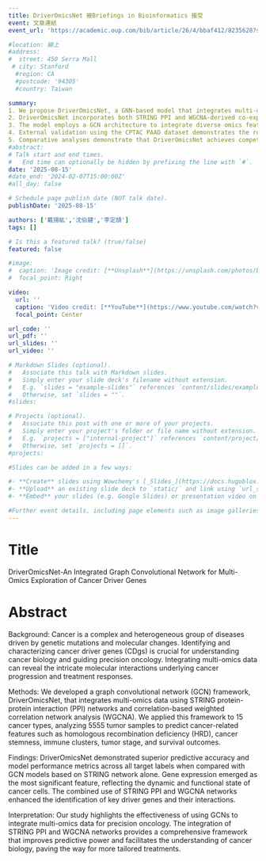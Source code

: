```yaml
---
title: DriverOmicsNet 被Briefings in Bioinformatics 接受
event: 文章連結
event_url: 'https://academic.oup.com/bib/article/26/4/bbaf412/8235628?searchresult=1'

#location: 線上
#address:
#  street: 450 Serra Mall
 # city: Stanford
  #region: CA
  #postcode: '94305'
  #country: Taiwan

summary: 
1. We propose DriverOmicsNet, a GNN-based model that integrates multi-omics data and gene co-expression networks to identify CDgs across 15 cancer types.
2. DriverOmicsNet incorporates both STRING PPI and WGCNA-derived co-expression networks to capture gene–gene interactions and co-regulatory structures, enhancing biological interpretability.
3. The model employs a GCN architecture to integrate diverse omics features, including gene expression, mutation, CNV, and DNA methylation. An autoencoder is used to compress methylation data for effective integration.
4. External validation using the CPTAC PAAD dataset demonstrates the robustness of DriverOmicsNet’s predictions.
5. Comparative analyses demonstrate that DriverOmicsNet achieves competitive performance relative to baseline models, with improved interpretability and biological relevance of identified CDgs.
#abstract: 
# Talk start and end times.
#   End time can optionally be hidden by prefixing the line with `#`.
date: '2025-08-15'
#date_end: '2024-02-07T15:00:00Z'
#all_day: false

# Schedule page publish date (NOT talk date).
publishDate: '2025-08-15'

authors: ['戴揚紘','沈伯鍵','李定頡']
tags: []

# Is this a featured talk? (true/false)
featured: false

#image:
#  caption: 'Image credit: [**Unsplash**](https://unsplash.com/photos/bzdhc5b3Bxs)'
#  focal_point: Right

video:
  url: ''
  caption: 'Video credit: [**YouTube**](https://www.youtube.com/watch?v=bVHMlVoop68)'
  focal_point: Center

url_code: ''
url_pdf: ''
url_slides: ''
url_video: ''

# Markdown Slides (optional).
#   Associate this talk with Markdown slides.
#   Simply enter your slide deck's filename without extension.
#   E.g. `slides = "example-slides"` references `content/slides/example-slides.md`.
#   Otherwise, set `slides = ""`.
#slides:

# Projects (optional).
#   Associate this post with one or more of your projects.
#   Simply enter your project's folder or file name without extension.
#   E.g. `projects = ["internal-project"]` references `content/project/deep-learning/index.md`.
#   Otherwise, set `projects = []`.
#projects:

#Slides can be added in a few ways:

#- **Create** slides using Wowchemy's [_Slides_](https://docs.hugoblox.com/managing-content/#create-slides) feature and link using `slides` parameter in the front matter of the talk file
#- **Upload** an existing slide deck to `static/` and link using `url_slides` parameter in the front matter of the talk file
#- **Embed** your slides (e.g. Google Slides) or presentation video on this page using [shortcodes](https://docs.hugoblox.com/writing-markdown-latex/).

#Further event details, including page elements such as image galleries, can be added to the body of this page.
---
```

# Title
DriverOmicsNet-An Integrated Graph Convolutional Network for Multi-Omics Exploration of Cancer Driver Genes
# Abstract
Background: Cancer is a complex and heterogeneous group of diseases driven by genetic mutations and molecular changes. Identifying and characterizing cancer driver genes (CDgs) is crucial for understanding cancer biology and guiding precision oncology. Integrating multi-omics data can reveal the intricate molecular interactions underlying cancer progression and treatment responses.

Methods: We developed a graph convolutional network (GCN) framework, DriverOmicsNet, that integrates multi-omics data using STRING protein-protein interaction (PPI) networks and correlation-based weighted correlation network analysis (WGCNA). We applied this framework to 15 cancer types, analyzing 5555 tumor samples to predict cancer-related features such as homologous recombination deficiency (HRD), cancer stemness, immune clusters, tumor stage, and survival outcomes.

Findings: DriverOmicsNet demonstrated superior predictive accuracy and model performance metrics across all target labels when compared with GCN models based on STRING network alone. Gene expression emerged as the most significant feature, reflecting the dynamic and functional state of cancer cells. The combined use of STRING PPI and WGCNA networks enhanced the identification of key driver genes and their interactions.

Interpretation: Our study highlights the effectiveness of using GCNs to integrate multi-omics data for precision oncology. The integration of STRING PPI and WGCNA networks provides a comprehensive framework that improves predictive power and facilitates the understanding of cancer biology, paving the way for more tailored treatments.


